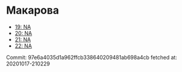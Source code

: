 # Макарова
- [19: NA](19.md)
- [20: NA](20.md)
- [21: NA](21.md)
- [22: NA](22.md)

Commit: 97e6a4035d1a962ffcb338640209481ab698a4cb
 fetched at: 20201017-210229
